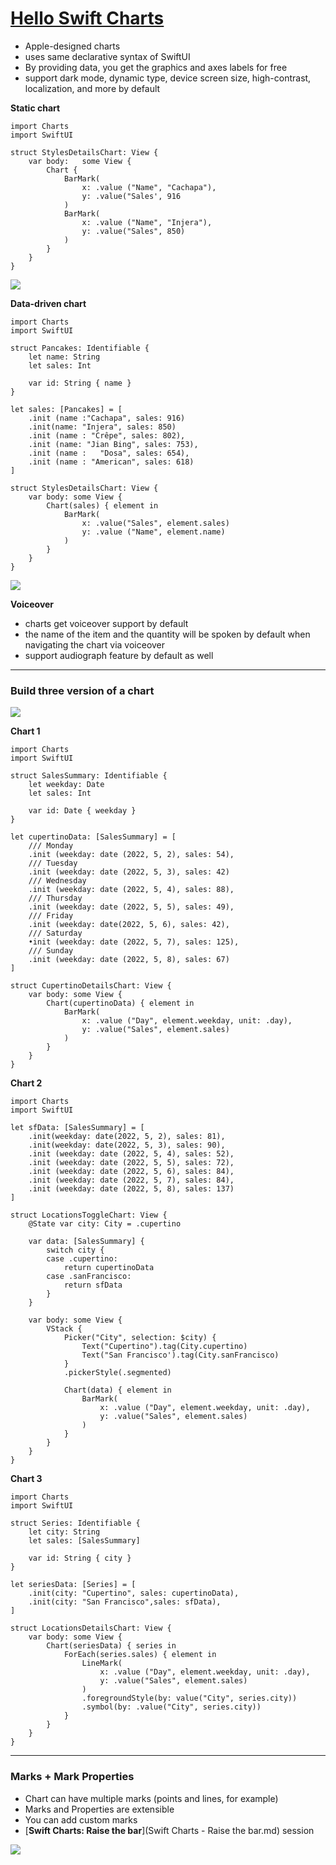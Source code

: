 # [**Hello Swift Charts**](https://developer.apple.com/videos/play/wwdc2022/10136/)

* Apple-designed charts
* uses same declarative syntax of SwiftUI
* By providing data, you get the graphics and axes labels for free
* support dark mode, dynamic type, device screen size, high-contrast, localization,  and more by default

**Static chart**

```
import Charts
import SwiftUI

struct StylesDetailsChart: View {
	var body:	some View {
		Chart {
			BarMark(
				x: .value ("Name", "Cachapa"),
				y: .value("Sales', 916
			)
			BarMark(
				x: .value ("Name", "Injera"),
				y: .value("Sales", 850)
			)
		}
	}
}
```

![](images/helloCharts/static_chart.png)

**Data-driven chart**

```
import Charts
import SwiftUI

struct Pancakes: Identifiable {
	let name: String
	let sales: Int
	
	var id: String { name }
}

let sales: [Pancakes] = [
	.init (name :"Cachapa", sales: 916)
	.init(name: "Injera", sales: 850)
	.init (name : "Crêpe", sales: 802), 
	.init (name: "Jian Bing", sales: 753),
	.init (name :	"Dosa", sales: 654),
	.init (name : "American", sales: 618)
]

struct StylesDetailsChart: View {
	var body: some View {
		Chart(sales) { element in
			BarMark(
				x: .value("Sales", element.sales)
				y: .value ("Name", element.name)
			)
		}
	}
}
```

![](images/helloCharts/data_driven_chart.png)

**Voiceover**

* charts get voiceover support by default
* the name of the item and the quantity will be spoken by default when navigating the chart via voiceover
* support audiograph feature by default as well

---

### **Build three version of a chart**

![](images/helloCharts/three_charts.png)

**Chart 1**

```
import Charts
import SwiftUI

struct SalesSummary: Identifiable {
	let weekday: Date
	let sales: Int
	
	var id: Date { weekday }
}

let cupertinoData: [SalesSummary] = [
	/// Monday
	.init (weekday: date (2022, 5, 2), sales: 54),
	/// Tuesday
	.init (weekday: date (2022, 5, 3), sales: 42)
	/// Wednesday
	.init (weekday: date (2022, 5, 4), sales: 88),
	/// Thursday
	.init (weekday: date (2022, 5, 5), sales: 49),
	/// Friday
	.init (weekday: date(2022, 5, 6), sales: 42),
	/// Saturday
	•init (weekday: date (2022, 5, 7), sales: 125),
	/// Sunday
	.init (weekday: date (2022, 5, 8), sales: 67)
]

struct CupertinoDetailsChart: View {
	var body: some View {
		Chart(cupertinoData) { element in
			BarMark(
				x: .value ("Day", element.weekday, unit: .day),
				y: .value("Sales", element.sales)
			)
		}
	}
}
```

**Chart 2**

```
import Charts
import SwiftUI

let sfData: [SalesSummary] = [
	.init(weekday: date(2022, 5, 2), sales: 81),
	.init(weekday: date(2022, 5, 3), sales: 90),
	.init (weekday: date (2022, 5, 4), sales: 52),
	.init (weekday: date (2022, 5, 5), sales: 72),
	.init (weekday: date (2022, 5, 6), sales: 84),
	.init (weekday: date (2022, 5, 7), sales: 84),
	.init (weekday: date (2022, 5, 8), sales: 137)
]

struct LocationsToggleChart: View {
	@State var city: City = .cupertino

	var data: [SalesSummary] {
		switch city {
		case .cupertino:
			return cupertinoData
		case .sanFrancisco:
			return sfData
		}
	}
	
	var body: some View {
		VStack {
			Picker("City", selection: $city) {
				Text("Cupertino").tag(City.cupertino)
				Text("San Francisco').tag(City.sanFrancisco)
			}
			.pickerStyle(.segmented)

			Chart(data) { element in
				BarMark(
					x: .value ("Day", element.weekday, unit: .day),
					y: .value("Sales", element.sales)
				)
			}
		}
	}
}
```

**Chart 3**

```
import Charts
import SwiftUI

struct Series: Identifiable {
	let city: String
	let sales: [SalesSummary]
	
	var id: String { city }
}

let seriesData: [Series] = [
	.init(city: "Cupertino", sales: cupertinoData),
	.init(city: "San Francisco",sales: sfData),
]

struct LocationsDetailsChart: View {
	var body: some View {
		Chart(seriesData) { series in
			ForEach(series.sales) { element in
				LineMark(
					x: .value ("Day", element.weekday, unit: .day),
					y: .value("Sales", element.sales)
				)
				.foregroundStyle(by: value("City", series.city))
				.symbol(by: .value("City", series.city))
			}
		}
	}
}
```

---

### **Marks + Mark Properties**

* Chart can have multiple marks (points and lines, for example)
* Marks and Properties are extensible
* You can add custom marks
* [**Swift Charts: Raise the bar**](Swift Charts - Raise the bar.md) session

![](images/helloCharts/marks_and_properties.png)
